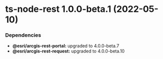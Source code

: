# ts-node-rest 1.0.0-beta.1 (2022-05-10)





### Dependencies

* **@esri/arcgis-rest-portal:** upgraded to 4.0.0-beta.7
* **@esri/arcgis-rest-request:** upgraded to 4.0.0-beta.10
